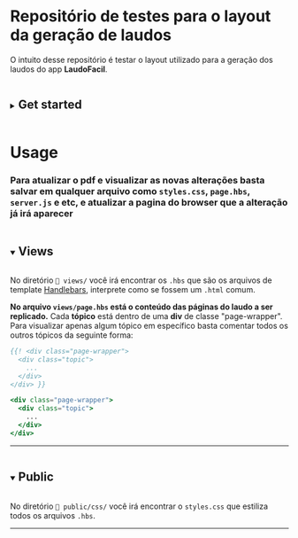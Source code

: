 # Repositório de testes para o layout da geração de laudos

O intuito desse repositório é testar o layout utilizado para a geração dos laudos do app **LaudoFacil**.

<details>

  <summary>
    <h2 style="display:inline-block; border-bottom:none">
      Get started
    </h2>
  </summary>

1. Instale as dependencias:

```bash
# npm
npm i

# yarn
yarn

#pnpm
pnpm i
```

2. Rode localmente o servidor express. Por padrão o servidor irá rodar na porta `3000`, caso queira alterar basta passar a variável ambiente `PORT=<OUTRA-PORTA>` antes do comando:

```bash
# npm
npm run start

# yarn
yarn start

#pnpm
pnpm run start
```

3. Pronto, o basta abrir o navegador em http://localhost:3000 para visualizar o documento em pdf.

---

</details>

# Usage

### Para atualizar o pdf e visualizar as novas alterações basta salvar em qualquer arquivo como `styles.css`, `page.hbs`, `server.js` e etc, e atualizar a pagina do browser que a alteração já irá aparecer

<details open>
  <summary>
    <h2 style="display:inline-block; border-bottom:none">
      Views
    </h2>
  </summary>

No diretório `📂 views/` você irá encontrar os `.hbs` que são os arquivos de template [Handlebars](https://handlebarsjs.com/), interprete como se fossem um `.html` comum.

**No arquivo `views/page.hbs` está o conteúdo das páginas do laudo a ser replicado.** Cada **tópico** está dentro de uma **div** de classe "page-wrapper". Para visualizar apenas algum tópico em específico basta comentar todos os outros tópicos da seguinte forma:

```hbs
{{! <div class="page-wrapper">
  <div class="topic">
    ...
  </div>
</div> }}

<div class="page-wrapper">
  <div class="topic">
    ...
  </div>
</div>
```

---

</details>

<details open>
  <summary>
    <h2 style="display:inline-block; border-bottom:none">
      Public
    </h2>
  </summary>

No diretório `📂 public/css/` você irá encontrar o `styles.css` que estiliza todos os arquivos `.hbs`.

---

</details>
